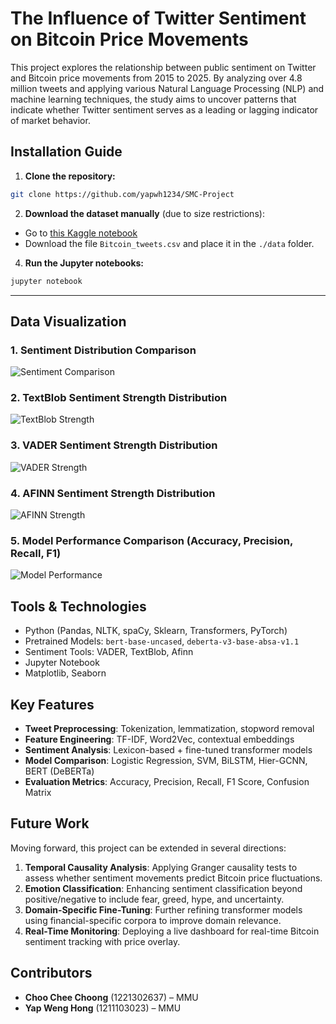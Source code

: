 # The Influence of Twitter Sentiment on Bitcoin Price Movements

This project explores the relationship between public sentiment on Twitter and Bitcoin price movements from 2015 to 2025. By analyzing over 4.8 million tweets and applying various Natural Language Processing (NLP) and machine learning techniques, the study aims to uncover patterns that indicate whether Twitter sentiment serves as a leading or lagging indicator of market behavior.

## Installation Guide

1. **Clone the repository:**
```bash
git clone https://github.com/yapwh1234/SMC-Project
```

2. **Download the dataset manually** (due to size restrictions):
- Go to [this Kaggle notebook](https://www.kaggle.com/code/erdeq1024/bitcoin-price-analysis-by-tweets?select=Bitcoin_tweets.csv)
- Download the file `Bitcoin_tweets.csv` and place it in the `./data` folder.

4. **Run the Jupyter notebooks:**
```bash
jupyter notebook
```

---
## Data Visualization

### 1. Sentiment Distribution Comparison
![Sentiment Comparison](https://github.com/user-attachments/assets/d366f870-f8ae-4b54-bd99-78aba5af31b4)

### 2. TextBlob Sentiment Strength Distribution
![TextBlob Strength](https://github.com/user-attachments/assets/03fdce83-aa3f-4139-8e3a-15924fb806a8)

### 3. VADER Sentiment Strength Distribution
![VADER Strength](https://github.com/user-attachments/assets/add91c01-db19-45bf-82c0-3e49862cbfe0)

### 4. AFINN Sentiment Strength Distribution
![AFINN Strength](https://github.com/user-attachments/assets/90e15a6f-635e-441b-9349-3236f927a4e5)

### 5. Model Performance Comparison (Accuracy, Precision, Recall, F1)
![Model Performance](https://github.com/user-attachments/assets/64f9230e-b41d-496b-aef2-ee95f1e8ed06)


## Tools & Technologies

- Python (Pandas, NLTK, spaCy, Sklearn, Transformers, PyTorch)  
- Pretrained Models: `bert-base-uncased`, `deberta-v3-base-absa-v1.1`  
- Sentiment Tools: VADER, TextBlob, Afinn  
- Jupyter Notebook  
- Matplotlib, Seaborn  

## Key Features

- **Tweet Preprocessing**: Tokenization, lemmatization, stopword removal  
- **Feature Engineering**: TF-IDF, Word2Vec, contextual embeddings  
- **Sentiment Analysis**: Lexicon-based + fine-tuned transformer models  
- **Model Comparison**: Logistic Regression, SVM, BiLSTM, Hier-GCNN, BERT (DeBERTa)  
- **Evaluation Metrics**: Accuracy, Precision, Recall, F1 Score, Confusion Matrix  

## Future Work

Moving forward, this project can be extended in several directions:

1. **Temporal Causality Analysis**: Applying Granger causality tests to assess whether sentiment movements predict Bitcoin price fluctuations.  
2. **Emotion Classification**: Enhancing sentiment classification beyond positive/negative to include fear, greed, hype, and uncertainty.  
3. **Domain-Specific Fine-Tuning**: Further refining transformer models using financial-specific corpora to improve domain relevance.  
4. **Real-Time Monitoring**: Deploying a live dashboard for real-time Bitcoin sentiment tracking with price overlay.  

## Contributors

- **Choo Chee Choong** (1221302637) – MMU  
- **Yap Weng Hong** (1211103023) – MMU  


